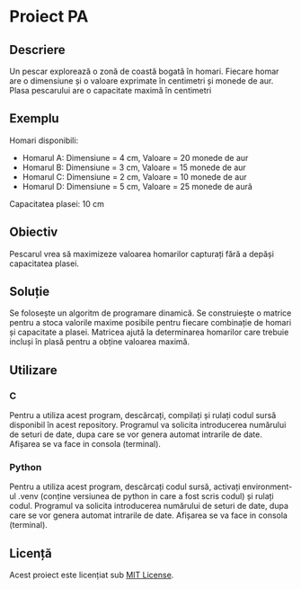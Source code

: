 # Proiect PA

## Descriere
Un pescar explorează o zonă de coastă bogată în homari. Fiecare homar are o dimensiune și o valoare exprimate în centimetri și monede de aur. Plasa pescarului are o capacitate maximă în centimetri

## Exemplu
Homari disponibili:
- Homarul A: Dimensiune = 4 cm, Valoare = 20 monede de aur
- Homarul B: Dimensiune = 3 cm, Valoare = 15 monede de aur
- Homarul C: Dimensiune = 2 cm, Valoare = 10 monede de aur
- Homarul D: Dimensiune = 5 cm, Valoare = 25 monede de aurâ
  
Capacitatea plasei: 10 cm

## Obiectiv
Pescarul vrea să maximizeze valoarea homarilor capturați fără a depăși capacitatea plasei.

## Soluție
Se folosește un algoritm de programare dinamică. Se construiește o matrice pentru a stoca valorile maxime posibile pentru fiecare combinație de homari și capacitate a plasei. Matricea ajută la determinarea homarilor care trebuie incluși în plasă pentru a obține valoarea maximă.

## Utilizare
### C
Pentru a utiliza acest program, descărcați, compilați și rulați codul sursă disponibil în acest repository. Programul va solicita introducerea numărului de seturi de date, dupa care se vor genera automat intrarile de date. Afișarea se va face in consola (terminal).
### Python
Pentru a utiliza acest program, descărcați codul sursă, activați environment-ul .venv (conține versiunea de python in care a fost scris codul) și rulați codul. Programul va solicita introducerea numărului de seturi de date, dupa care se vor genera automat intrarile de date. Afișarea se va face in consola (terminal).

## Licență
Acest proiect este licențiat sub [MIT License](LICENSE).
